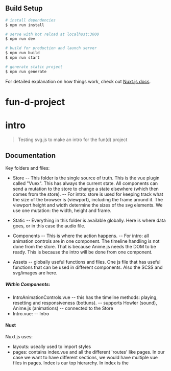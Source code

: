 ## Build Setup

``` bash
# install dependencies
$ npm run install

# serve with hot reload at localhost:3000
$ npm run dev

# build for production and launch server
$ npm run build
$ npm run start

# generate static project
$ npm run generate
```

For detailed explanation on how things work, check out [Nuxt.js docs](https://nuxtjs.org).
# fun-d-project


# intro

> Testing svg.js to make an intro for the fun(d) project

## Documentation
Key folders and files:
- Store
-- This folder is the single source of truth. This is the vue plugin called "Vuex". This has always the current state. All components can send a mutation to the store to change a state elsewhere (which then comes from the store). 
-- For intro: store is used for keeping track what the size of the browser is (viewport), including the frame around it. The viewport height and width determine the sizes of the svg elements. We use one mutation: the width, height and frame. 

- Static
    -- Everything in this folder is available globally. Here is where data goes, or in this case the audio file.
- Components
-- This is where the action happens.
-- For intro: all animation controls are in one component. The timeline handling is not done from the store. That is because Anime.js needs the DOM to be ready. This is because the intro will be done from one component. 

- Assets
-- globally useful functions and files. One js file that has useful functions that can be used in different components. Also the SCSS and svg/images are here.

##### Within Components:
- IntroAnimationControls.vue
-- this has the timeline methods: playing, resetting and responsiveness (bottuns).
-- supports Howler (sound), Anime.js (animations)
-- connected to the Store
- Intro.vue:
-- Intro 



#### Nuxt
Nuxt.js uses: 
- layouts: useally used to import styles
- pages: contains index.vue and all the different 'routes' like pages. In our case we want to have different sections, we would have multiple vue files in pages. Index is our top hierarchy. In index is the <template> tag, signifying that that is the html file that you plugin. Has to have ONE container element (div, g, list or other html standard).





